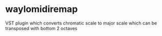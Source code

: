 # waylomidiremap
VST plugin which converts chromatic scale to major scale which can be transposed with bottom 2 octaves 
